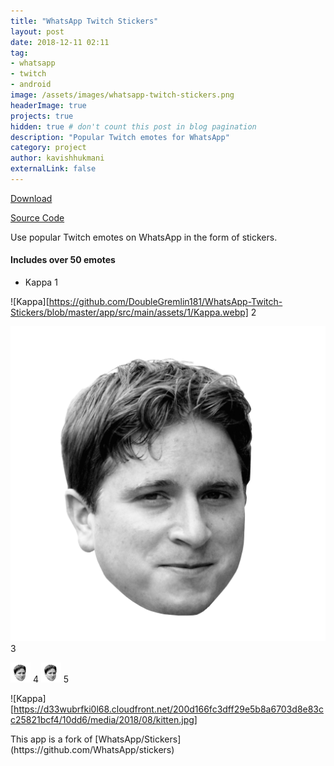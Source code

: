 ```yaml
---
title: "WhatsApp Twitch Stickers"
layout: post
date: 2018-12-11 02:11
tag:
- whatsapp
- twitch
- android
image: /assets/images/whatsapp-twitch-stickers.png
headerImage: true
projects: true
hidden: true # don't count this post in blog pagination
description: "Popular Twitch emotes for WhatsApp"
category: project
author: kavishhukmani
externalLink: false
---
```

[Download](https://github.com/DoubleGremlin181/WhatsApp-Twitch-Stickers/releases/download/3.0/app-debug.apk)

[Source Code](https://github.com/DoubleGremlin181/WhatsApp-Twitch-Stickers)

Use popular Twitch emotes on WhatsApp in the form of stickers.

#### Includes over 50 emotes

  - Kappa
  1
  
  ![Kappa][https://github.com/DoubleGremlin181/WhatsApp-Twitch-Stickers/blob/master/app/src/main/assets/1/Kappa.webp]
  2
  
  ![Kappa](https://github.com/DoubleGremlin181/WhatsApp-Twitch-Stickers/blob/master/app/src/main/assets/1/Kappa.webp)
  3
  
  <img src="https://github.com/DoubleGremlin181/WhatsApp-Twitch-Stickers/blob/master/app/src/main/assets/1/Kappa.webp" alt="Markdowm Image" width="32"/> 
  4
  
  <img src="https://github.com/DoubleGremlin181/WhatsApp-Twitch-Stickers/blob/master/app/src/main/assets/1/Kappa.webp" alt="drawing" width="32"/>
  5
  
  ![Kappa][https://d33wubrfki0l68.cloudfront.net/200d166fc3dff29e5b8a6703d8e83cc25821bcf4/10dd6/media/2018/08/kitten.jpg]
  
<div class="breaker"></div>
This app is a fork of [WhatsApp/Stickers](https://github.com/WhatsApp/stickers)
